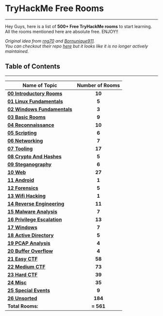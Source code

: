 # TryHackMe Free Rooms
---

Hey Guys, here is a list of **500+ Free TryHackMe rooms** to start learning.\
All the rooms mentioned here are absolute free. ENJOY!!

*Original idea from [rng70](https://github.com/rng70) and [Bornunique911](https://github.com/Bornunique911).*\
*You can checkout their repo [here](https://github.com/rng70/TryHackMe-Roadmap) but it looks like it is no longer actively maintained.* 

## Table of Contents
---

| Name of Topic                                     | Number of Rooms |
| ------------------------------------------------- |:---------------:|
| **[00 Introductory Rooms](00-Introductory_Rooms/README.md)** | **10** |
| **[01 Linux Fundamentals](01-Linux_Fundamentals/README.md)** | **5** |
| **[02 Windows Fundamentals](02-Windows_Fundamentals/README.md)** | **3** |
| **[03 Basic Rooms](03-Basic_Rooms/README.md)** | **9** |
| **[04 Reconnaissance](04-Reconnaissance/README.md)** | **10** |
| **[05 Scripting](05-Scripting/README.md)** | **6** |
| **[06 Networking](06-Networking/README.md)** | **7** |
| **[07 Tooling](07-Tooling/README.md)** | **17** |
| **[08 Crypto And Hashes](08-Crypto_And_Hashes/README.md)** | **5** |
| **[09 Steganography](09-Steganography/README.md)** | **6** |
| **[10 Web](10-Web/README.md)** | **27** |
| **[11 Android](11-Android/README.md)** | **1** |
| **[12 Forensics](12-Forensics/README.md)** | **5** |
| **[13 Wifi Hacking](13-Wifi_Hacking/README.md)** | **1** |
| **[14 Reverse Engineering](14-Reverse_Engineering/README.md)** | **11** |
| **[15 Malware Analysis](15-Malware_Analysis/README.md)** | **7** |
| **[16 Privilege Escalation](16-Privilege_Escalation/README.md)** | **13** |
| **[17 Windows](17-Windows/README.md)** | **7** |
| **[18 Active Directory](18-Active_Directory/README.md)** | **5** |
| **[19 PCAP Analysis](19-PCAP_Analysis/README.md)** | **4** |
| **[20 Buffer Overflow](20-Buffer_Overflow/README.md)** | **4** |
| **[21 Easy CTF](21-Easy_CTF/README.md)** | **58** |
| **[22 Medium CTF](22-Medium_CTF/README.md)** | **73** |
| **[23 Hard CTF](23-Hard_CTF/README.md)** | **39** |
| **[24 Misc](24-Misc/README.md)** | **35** |
| **[25 Special Events](25-Special_Events/README.md)** | **9** |
| **[26 Unsorted](26-Unsorted/README.md)** | **184** |
| **Total Rooms:** | **= 561** |

